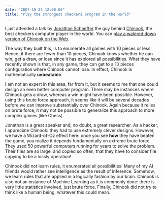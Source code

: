 ```yaml
---
date: "2007-10-24 12:00:00"
title: "Play the strongest checkers program in the world"
---
```




I just attended a talk by [Jonathan Schaeffer](https://en.wikipedia.org/wiki/Jonathan_Schaeffer) the guy behind [Chinook](https://webdocs.cs.ualberta.ca/~chinook/), the best checkers computer player in the world. You can [play a watered down version of Chinook on the Web](https://webdocs.cs.ualberta.ca/~chinook/play/).

The way they built this, is to enumerate all games with 10 pieces or less. Hence, if there are fewer than 10 pieces, Chinook knows whether he can win, get a draw, or lose since it has explored all possibilities. What they have recently shown is that, in any game, they can get to a 10 pieces configuration where Chinook cannot lose. In effect, Chinook is mathematically __unbeatable__.

I am not an expert in this area, far from it, but it seems to me that one could design an even better computer program. There may be instances where Chinook gets a draw, whereas a win might have been possible. However, using this brute force approach, it seems like it will be several decades before we can improve substantially over Chinook. Again because it relies on brute force, it may not be possible to generalize this approach to more complex games (like Chess).

Jonathan is a great speaker and, no doubt, a great researcher. As a hacker, I appreciate Chinook: they had to use extremely clever designs. However, we have a Wizard-of-Oz effect here: once you see __how__ they have beaten the game, you realize it depends fundamentally on extreme brute force. They used 50 powerful computers running for years to solve the problem. Their files are so large, and copied so often, that they have to consider file copying to be a lossly operation!

Chinook did not learn rules, it enumerated all possibilities! Many of my AI friends would rather see intelligence as the result of inference. Somehow, we learn rules that are applied in a logically fashion by our brain. Chinook is also not an instance of Machine Learning as it is commonly done: there is very little statistics involved, just brute force. Finally, Chinook did not try to think like a human being, whatever this could mean.

